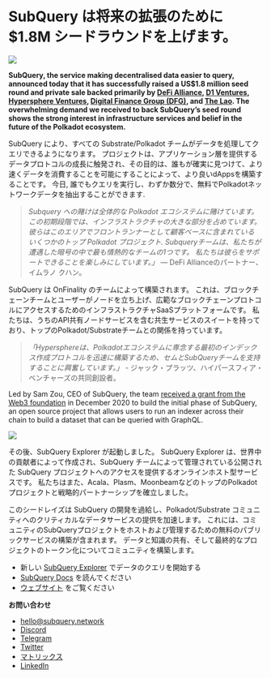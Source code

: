 # SubQuery は将来の拡張のために $1.8M シードラウンドを上げます。

![](https://miro.medium.com/max/1400/0*CrM8-LKRt3slWAsN)

**SubQuery, the service making decentralised data easier to query, announced today that it has successfully raised a US$1.8 million seed round and private sale backed primarily by [DeFi Alliance](https://defialliance.co/), [D1 Ventures](https://d1.ventures/), [Hypersphere Ventures](https://hypersphere.ventures/), [Digital Finance Group (DFG)](https://www.dfg.group/), and [The Lao](https://www.thelao.io/). The overwhelming demand we received to back SubQuery’s seed round shows the strong interest in infrastructure services and belief in the future of the Polkadot ecosystem.**

SubQuery により、すべての Substrate/Polkadot チームがデータを処理してクエリできるようになります。 プロジェクトは、アプリケーション層を提供するデータプロトコルの成長に触発され、その目的は、誰もが確実に見つけて、より速くデータを消費することを可能にすることによって、より良いdAppsを構築することです。 今日, 誰でもクエリを実行し、わずか数分で、無料でPolkadotネットワークデータを抽出することができます.

> _Subquery への賭けは全体的な Polkadot エコシステムに賭けています。この初期段階では、インフラストラクチャの大きな部分を占めています。 彼らはこのエリアでフロントランナーとして顧客ベースに含まれている いくつかのトップ Polkadot プロジェクト. Subqueryチームは、私たちが遭遇した暗号の中で最も情熱的なチームの1つです。 私たちは彼らをサポートできることを楽しみにしています。」_ — DeFi Allianceのパートナー、イムラノ クハン。

SubQuery は OnFinality のチームによって構築されます。 これは、ブロックチェーンチームとユーザーがノードを立ち上げ、広範なブロックチェーンプロトコルにアクセスするためのインフラストラクチャSaaSプラットフォームです。 私たちは、うちのAPI共有ノードサービスを含む共生サービスのスイートを持っており、トップのPolkadot/Substrateチームとの関係を持っています。

> _「Hypersphereは、Polkadotエコシステムに専念する最初のインデックス作成プロトコルを迅速に構築するため、セムとSubQueryチームを支持することに興奮しています。」_ - ジャック・プラッツ、ハイパースフィア・ベンチャーズの共同創設者。

Led by Sam Zou, CEO of SubQuery, the team [received a grant from the Web3 foundation](./20210207-SubQuery-Delivers-Its-Open-Source-SDK-Following-a-Web3-Foundation-Grant.md) in December 2020 to build the initial phase of SubQuery, an open source project that allows users to run an indexer across their chain to build a dataset that can be queried with GraphQL.

![](https://miro.medium.com/max/1000/0*kjspGYRr_BtMk015)

その後、SubQuery Explorer が起動しました。 SubQuery Explorer は、世界中の貢献者によって作成され、SubQuery チームによって管理されている公開された SubQuery プロジェクトへのアクセスを提供するオンラインホスト型サービスです。 私たちはまた、Acala、Plasm、MoonbeamなどのトップのPolkadotプロジェクトと戦略的パートナーシップを確立しました。

このシードレイズは SubQuery の開発を過給し、Polkadot/Substrate コミュニティへのクリティカルなデータサービスの提供を加速します。 これには、コミュニティのSubQueryプロジェクトをホストおよび管理するための無料のパブリックサービスの構築が含まれます。 データと知識の共有、そして最終的なプロジェクトのトークン化についてコミュニティを構築します。

- 新しい [SubQuery Explorer](https://explorer.subquery.network/) でデータのクエリを開始する
- [SubQuery Docs](https://doc.subquery.network/) を読んでください
- [ウェブサイト](https://subquery.network/) をご覧ください

**お問い合わせ**

- [hello@subquery.network](hello@subquery.network)
- [Discord](https://discord.com/invite/78zg8aBSMG)
- [Telegram](https://t.me/subquerynetwork)
- [Twitter](https://twitter.com/subquerynetwork)
- [マトリックス](https://matrix.to/#/#subquery:matrix.org)
- [LinkedIn](https://www.linkedin.com/company/subQuery)
